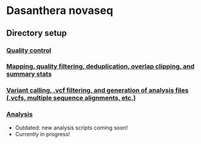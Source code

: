 # Dasanthera novaseq

## Directory setup
### [Quality control](1_QC/)
### [Mapping, quality filtering, deduplication, overlap clipping, and summary stats](2_mapping_and_filtering/)
### [Variant calling, .vcf filtering, and generation of analysis files (.vcfs, multiple sequence alignments, etc.)](3_variant_calling_and_outfile_generation)

### [Analysis](https://github.com/benstemon/dasanthera_novaseq/tree/main/analysis)
* Outdated: new analysis scripts coming soon!
* Currently in progress!
